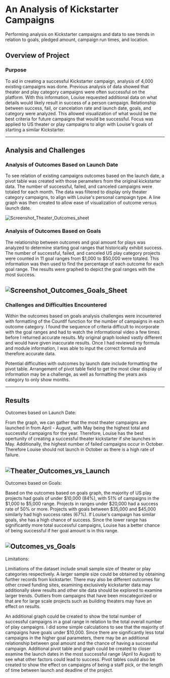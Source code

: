 # An Analysis of Kickstarter Campaigns
Performing analysis on Kickstarter campaigns and data to see trends in relation to goals, pledged amount, campaign run times, and location.

## **Overview of Project**

### Purpose
To aid in creating a successful Kickstarter campaign, analysis of 4,000 existing campaigns was done. 
Previous analysis of data showed that theater and play category campaigns were often successful on the platform. 
With this information, Louise requested additional data on what details would likely result in success of a person campaign.
Relationship between success, fail, or cancelation rate and launch date, goals, and category were analyzed.
This allowed visualization of what would be the best criteria for future campaigns that would be successful.
Focus was applied to US theater or play campaigns to align with Louise's goals of starting a similar Kickstarter. 

------------------------------------------------------------------------------------------------------------------------------

## **Analysis and Challenges**

### Analysis of Outcomes Based on Launch Date

To see relation of existing campaigns outcomes based on the launch date, a pivot table was created with those perameters from the original kickstarter data.
The number of successful, failed, and canceled campaigns were totaled for each month.
The data was filtered to display only theater category campaigns, to align with Louise's personal campaign type. A line graph was then created to allow ease of visualization of outcome versus launch date.  

![Screenshot_Theater_Outcomes_sheet](https://user-images.githubusercontent.com/100040705/159133276-25fd5266-f939-49a8-a70c-b32c6c47f22d.png)

### Analysis of Outcomes Based on Goals

The relationship between outcomes and goal amount for plays was analyzed to determine starting goal ranges that historically exhibit success. 
The number of successful, failed, and canceled US play category projects were counted in 11 goal ranges from $1,000 to $50,000 were totaled. This information was then used to find the percentage of each outcome for each goal range.
The results were graphed to depict the goal ranges with the most success. 

![Screenshot_Outcomes_Goals_Sheet](https://user-images.githubusercontent.com/100040705/159133268-f5d6f844-db55-4a13-8760-f111a1939f64.png)
-----

### Challenges and Difficulties Encountered

Within the outcomes based on goals analysis challenges were incountered with formatting of the CountIf function for the number of campaigns in each outcome category.
I found the sequence of criteria difficult to incorporate with the goal ranges and had to watch the informational video a few times before I returned accurate results. My original graph looked vastly different and would have given inaccurate results. 
Once I had reviewed my formula and module information, I was able to input the correct formula and therefore accurate data.

Potential difficulties with outcomes by launch date include formatting the pivot table. 
Arrangement of pivot table field to get the most clear display of information may be a challenge, as well as formatting the years axis category to only show months.

------------------------------------------------------------------------------------------------------------------------------
## **Results**

Outcomes based on Launch Date:

From the graph, we can gather that the most theater campaigns are launched in from April - August, with May being the highest total and successful campaigns for the year. 
Therefore, Louise has the best opertunity of creating a successful theater kickstarter if she launches in May. Additionally, the highest number of failed campaigns occur in October.
Therefore Louise should not launch in October as there is a high rate of failure. 
  
![Theater_Outcomes_vs_Launch](https://user-images.githubusercontent.com/100040705/159133016-ceec1901-c399-4c72-9879-be0e7f427b1c.png)
--------

Outcomes based on Goals:

Based on the outcomes based on goals graph, the majority of US play projects had goals of under $10,000 (84%), with 51% of campaigns in the $1,000 to $5,000 range.
Projects in ranges under $20,000 had a success rate of 50% or more. Projects with goals between $35,000 and $45,000 similarly had high success rates (67%).
If Louise's campaign has similar goals, she has a high chance of success.
Since the lower range has significantly more total successful campaigns, Louise has a better chance of being successful if her goal amount is in this range. 

![Outcomes_vs_Goals](https://user-images.githubusercontent.com/100040705/159133025-faeeda64-be7a-4eb1-87aa-2f7aee74b628.png)
------------------------------

Limitations:

Limitiations of the dataset include small sample size of theater or play categories respectively. A larger sample size could be obtained by obtaining further records from kickstarter. There may also be different outcomes for other crowd funding sites, examining exclusively kickstarter data may additionally skew results and other site data should be explored to examine larger trends. Outliers from campaigns that have been miscategorized or that are for large scale projects such as building theaters may have an effect on results.


An additional graph could be created to show the total number of successful campaigns in a goal range in relation to the total overall number of play campaigns.  I did some simple calculations to see that the majority of campaigns have goals under $10,000. Since there are significantly less total campaigns in the higher goal parameters, there may be an additional relationship between goal amount and the chance of having a successful campaign. Additional pivot table and graph could be created to closer examine the launch dates in the most successful range (April to August) to see what other factors could lead to success.  Pivot tables could also be created to show the effect on campaigns of being a staff pick, or the length of time between launch and deadline of the project.
